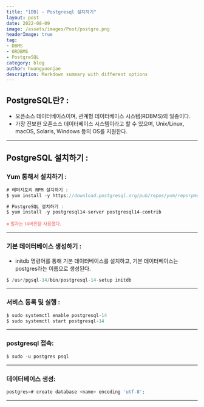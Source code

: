 ```yaml
---
title: "[DB] - Postgresql 설치하기"
layout: post
date: 2022-08-09
image: /assets/images/Post/postgre.png
headerImage: true
tag:
- DBMS
- ORDBMS
- PostgreSQL
category: blog
author: hwangyoonjae
description: Markdown summary with different options
---
```


## PostgreSQL란? :
- 오픈소스 데이터베이스이며, 관계형 데이터베이스 시스템(RDBMS)의 일종이다.
- 가장 진보한 오픈소스 데이터베이스 시스템이라고 할 수 있으며, Unix/Linux, macOS, Solaris, Windows 등의 OS를 지원한다.

* * *

## PostgreSQL 설치하기 :

### Yum 통해서 설치하기 :
```javascript
# 레퍼지토리 RPM 설치하기 :
$ yum install -y https://download.postgresql.org/pub/repos/yum/reporpms/EL-7-x86_64/pgdg-redhat-repo-latest.noarch.rpm

# PostgreSQL 설치하기 :
$ yum install -y postgresql14-server postgresql14-contrib
```
<span style="color:#FA5858; font-size:12px">※ 필자는 14버전을 사용했다.</span>
* * *

### 기본 데이터베이스 생성하기 :
- initdb 명령어를 통해 기본 데이터베이스를 설치하고, 기본 데이터베이스는 postgres라는 이름으로 생성된다.
```javascript
$ /usr/pgsql-14/bin/postgresql-14-setup initdb
```

* * *

### 서비스 등록 및 실행 :
```javascript
$ sudo systemctl enable postgresql-14
$ sudo systemctl start postgresql-14
```

* * *

### postgresql 접속:
```javascript
$ sudo -u postgres psql
```

* * *

### 데이터베이스 생성:
```javascript
postgres=# create database <name> encoding 'utf-8';
```

* * *